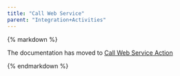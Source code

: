 ```yaml
---
title: "Call Web Service"
parent: "Integration+Activities"
---
```



<div class="alert alert-warning">{% markdown %}

The documentation has moved to [Call Web Service Action](Call+Web+Service+Action)

{% endmarkdown %}</div>
